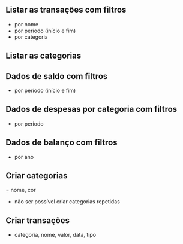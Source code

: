 ## Listar as transações com filtros
 - por nome
 - por período (início e fim)
 - por categoria

## Listar as categorias

## Dados de saldo com filtros
 - por período (início e fim)

## Dados de despesas por categoria com filtros
 - por período

## Dados de balanço com filtros
 - por ano

## Criar categorias
 = nome, cor
 - não ser possível criar categorias repetidas

## Criar transações
 - categoria, nome, valor, data, tipo